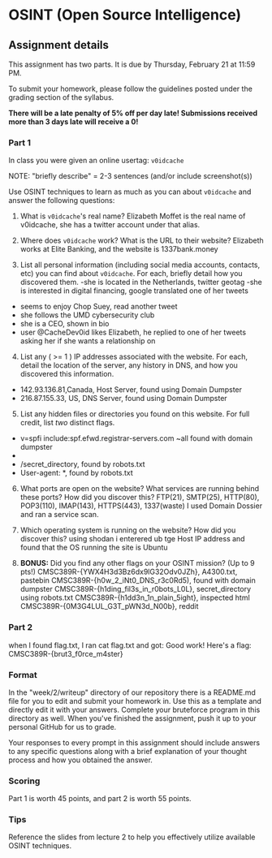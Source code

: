 OSINT (Open Source Intelligence)
======

## Assignment details

This assignment has two parts. It is due by Thursday, February 21 at 11:59 PM.

To submit your homework, please follow the guidelines posted under the grading section of the syllabus.

**There will be a late penalty of 5% off per day late! Submissions received more than 3 days late will receive a 0!**

### Part 1

In class you were given an online usertag: `v0idcache`

NOTE: "briefly describe" = 2-3 sentences (and/or include screenshot(s))

Use OSINT techniques to learn as much as you can about `v0idcache` and answer the following questions:

1. What is `v0idcache`'s real name?
Elizabeth Moffet is the real name of v0idcache, she has a twitter account under that alias.

2. Where does `v0idcache` work? What is the URL to their website?
Elizabeth works at Elite Banking, and the website is 1337bank.money

3. List all personal information (including social media accounts, contacts, etc) you can find about `v0idcache`. For each, briefly detail how you discovered them.
-she is located in the Netherlands, twitter geotag
-she is interested in digital financing, google translated one of her tweets
- seems to enjoy Chop Suey, read another tweet
- she follows the UMD cybersecurity club
- she is a CEO, shown in bio
- user @CacheDev0id likes Elizabeth, he replied to one of her tweets asking her if she wants a relationship on 

4. List any ( >= 1 ) IP addresses associated with the website. For each, detail the location of the server, any history in DNS, and how you discovered this information.
- 142.93.136.81,Canada, Host Server, found using Domain Dumpster
- 216.87.155.33, US, DNS Server, found using Domain Dumpster

5. List any hidden files or directories you found on this website. For full credit, list *two* distinct flags.
- v=spfi include:spf.efwd.registrar-servers.com ~all found with domain dumpster
-
- /secret_directory, found by robots.txt
- User-agent: *, found by robots.txt
6. What ports are open on the website? What services are running behind these ports? How did you discover this?
FTP(21), SMTP(25), HTTP(80), POP3(110), IMAP(143), HTTPS(443), 1337(waste) I used Domain Dossier and ran a service scan.

7. Which operating system is running on the website? How did you discover this?
using shodan i enterered ub tge Host IP address and found that the OS running the site is Ubuntu

8. **BONUS:** Did you find any other flags on your OSINT mission? (Up to 9 pts!)
CMSC389R-{YWX4H3d3Bz6dx9lG32Odv0JZh}, A4300.txt, pastebin
CMSC389R-{h0w_2_iNt0_DNS_r3c0Rd5), found with domain dumpster
CMSC389R-{h1ding_fil3s_in_r0bots_L0L}, secret_directory using robots.txt
CMSC389R-{h1dd3n_1n_plain_5ight}, inspected html
CMSC389R-{0M3G4LUL_G3T_pWN3d_N00b}, reddit
### Part 2
when I found flag.txt, I ran cat flag.txt and got:
	Good work! Here's a flag: CMSC389R-{brut3_f0rce_m4ster}
### Format
In the "week/2/writeup" directory of our repository there is a README.md file for you to edit and submit your homework in. Use this as a template and directly edit it with your answers. Complete your bruteforce program in this directory as well. When you've finished the assignment, push it up to your personal GitHub for us to grade.

Your responses to every prompt in this assignment should include answers to any specific questions along with a brief explanation of your thought process and how you obtained the answer.

### Scoring

Part 1 is worth 45 points, and part 2 is worth 55 points.

### Tips

Reference the slides from lecture 2 to help you effectively utilize available OSINT techniques.
